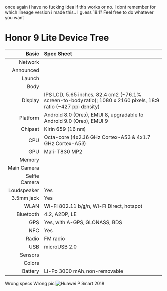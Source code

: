 once again i have no fucking idea if this works or no. I dont remember for which lineage version i made this.. I guess 18.1? Feel free to do whatever you want
# Honor 9 Lite Device Tree

Basic         |Spec Sheet
-------------:|:-------------------------------------------------------------------------------------------------------------------------------------------------------
Network	      |
Announced     |
Launch	      |
Body	        | 
Display	      |IPS LCD, 5.65 inches, 82.4 cm2 (~76.1% screen-to-body ratio); 1080 x 2160 pixels, 18:9 ratio (~427 ppi density)
Platform      |Android 8.0 (Oreo), EMUI 8, upgradable to Android 9.0 (Oreo), EMUI 9
Chipset	      |Kirin 659 (16 nm)
CPU	          |Octa-core (4x2.36 GHz Cortex-A53 & 4x1.7 GHz Cortex-A53)
GPU	          |Mali-T830 MP2
Memory	      |
Main Camera   |
Selfie Camera |
Loudspeaker   |Yes
3.5mm jack    |Yes
WLAN	        |Wi-Fi 802.11 b/g/n, Wi-Fi Direct, hotspot
Bluetooth     |4.2, A2DP, LE
GPS	          |Yes, with A-GPS, GLONASS, BDS
NFC           |Yes
Radio	        |FM radio
USB	          |microUSB 2.0
Sensors	      |
Colors 	      |
Battery       |Li-Po 3000 mAh, non-removable

Wrong specs
Wrong pic
![Huawei P Smart 2018](https://fdn2.gsmarena.com/vv/pics/huawei/huawei-p-smart-1.jpg "Huawei P Smart 2018")
